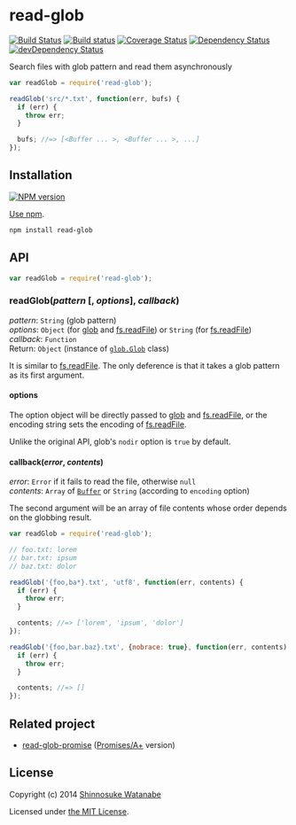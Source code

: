 # read-glob

[![Build Status](https://travis-ci.org/shinnn/node-read-glob.svg?branch=master)](https://travis-ci.org/shinnn/node-read-glob)
[![Build status](https://ci.appveyor.com/api/projects/status/9cf2k7pkog7ax2fs?svg=true)](https://ci.appveyor.com/project/ShinnosukeWatanabe/node-read-glob)
[![Coverage Status](https://img.shields.io/coveralls/shinnn/node-read-glob.svg)](https://coveralls.io/r/shinnn/node-read-glob)
[![Dependency Status](https://david-dm.org/shinnn/node-read-glob.svg)](https://david-dm.org/shinnn/node-read-glob)
[![devDependency Status](https://david-dm.org/shinnn/node-read-glob/dev-status.svg)](https://david-dm.org/shinnn/node-read-glob#info=devDependencies)

Search files with glob pattern and read them asynchronously

```javascript
var readGlob = require('read-glob');

readGlob('src/*.txt', function(err, bufs) {
  if (err) {
    throw err;
  }

  bufs; //=> [<Buffer ... >, <Buffer ... >, ...]
});
```

## Installation

[![NPM version](https://badge.fury.io/js/read-glob.svg)](https://www.npmjs.org/package/read-glob)

[Use npm](https://www.npmjs.org/doc/cli/npm-install.html).

```sh
npm install read-glob
```

## API

```javascript
var readGlob = require('read-glob');
```

### readGlob(*pattern* [, *options*], *callback*)

*pattern*: `String` (glob pattern)  
*options*: `Object` (for [glob] and [fs.readFile]) or `String` (for [fs.readFile])  
*callback*: `Function`  
Return: `Object` (instance of [`glob.Glob`](https://github.com/isaacs/node-glob#class-globglob) class)

It is similar to [fs.readFile]. The only deference is that it takes a glob pattern as its first argument.

#### options

The option object will be directly passed to [glob]() and [fs.readFile], or the encoding string sets the encoding of [fs.readFile].

Unlike the original API, glob's `nodir` option is `true` by default.

#### callback(*error*, *contents*)

*error*: `Error` if it fails to read the file, otherwise `null`  
*contents*: `Array` of [`Buffer`](http://nodejs.org/api/buffer.html#buffer_class_buffer) or `String` (according to `encoding` option)

The second argument will be an array of file contents whose order depends on the globbing result. 

```javascript
var readGlob = require('read-glob');

// foo.txt: lorem
// bar.txt: ipsum
// baz.txt: dolor

readGlob('{foo,ba*}.txt', 'utf8', function(err, contents) {
  if (err) {
    throw err;
  }

  contents; //=> ['lorem', 'ipsum', 'dolor']
});

readGlob('{foo,bar.baz}.txt', {nobrace: true}, function(err, contents) {
  if (err) {
    throw err;
  }

  contents; //=> []
});
```

## Related project

* [read-glob-promise](https://github.com/shinnn/read-glob-promise) ([Promises/A+](https://promisesaplus.com/) version)

## License

Copyright (c) 2014 [Shinnosuke Watanabe](https://github.com/shinnn)

Licensed under [the MIT License](./LICENSE).

[fs.readFile]: http://nodejs.org/api/fs.html#fs_fs_readfile_filename_options_callback
[glob]: https://github.com/isaacs/node-glob#options
